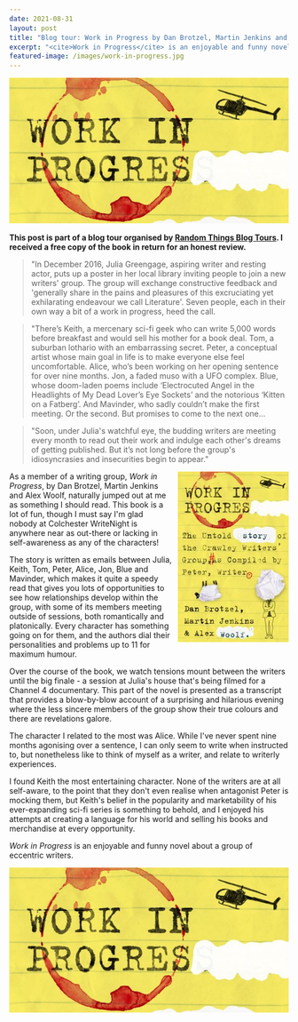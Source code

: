 ```yaml
---
date: 2021-08-31
layout: post
title: "Blog tour: Work in Progress by Dan Brotzel, Martin Jenkins and Alex Woolf"
excerpt: "<cite>Work in Progress</cite> is an enjoyable and funny novel about a group of eccentric writers."
featured-image: /images/work-in-progress.jpg
---
```


![Work in Progress](/images/work-in-progress.jpg)

**This post is part of a blog tour organised by [Random Things Blog Tours](http://randomthingsthroughmyletterbox.blogspot.com/p/services-to-publishers-authors-blog.html). I received a free copy of the book in return for an honest review.**

> "In December 2016, Julia Greengage, aspiring writer and resting actor, puts up a poster in her local library inviting people to join a new writers' group. The group will exchange constructive feedback and 'generally share in the pains and pleasures of this excruciating yet exhilarating endeavour we call Literature'. Seven people, each in their own way a bit of a work in progress, heed the call.

> "There’s Keith, a mercenary sci-fi geek who can write 5,000 words before breakfast and would sell his mother for a book deal. Tom, a suburban lothario with an embarrassing secret. Peter, a conceptual artist whose main goal in life is to make everyone else feel uncomfortable. Alice, who’s been working on her opening sentence for over nine months. Jon, a faded muso with a UFO complex. Blue, whose doom-laden poems include ‘Electrocuted Angel in the Headlights of My Dead Lover’s Eye Sockets’ and the notorious ‘Kitten on a Fatberg’. And Mavinder, who sadly couldn’t make the first meeting. Or the second. But promises to come to the next one...

> "Soon, under Julia's watchful eye, the budding writers are meeting every month to read out their work and indulge each other's dreams of getting published. But it’s not long before the group's idiosyncrasies and insecurities begin to appear."

<img src="/images/work-in-progress-200.jpg" alt="Work in Progress" style="float: right; margin-bottom: 10px; margin-left: 10px;">

As a member of a writing group, <cite>Work in Progress</cite>, by Dan Brotzel, Martin Jenkins and Alex Woolf, naturally jumped out at me as something I should read. This book is a lot of fun, though I must say I'm glad nobody at Colchester WriteNight is anywhere near as out-there or lacking in self-awareness as any of the characters!

The story is written as emails between Julia, Keith, Tom, Peter, Alice, Jon, Blue and Mavinder, which makes it quite a speedy read that gives you lots of opportunities to see how relationships develop within the group, with some of its members meeting outside of sessions, both romantically and platonically. Every character has something going on for them, and the authors dial their personalities and problems up to 11 for maximum humour.

Over the course of the book, we watch tensions mount between the writers until the big finale - a session at Julia's house that's being filmed for a Channel 4 documentary. This part of the novel is presented as a transcript that provides a blow-by-blow account of a surprising and hilarious evening where the less sincere members of the group show their true colours and there are revelations galore.

The character I related to the most was Alice. While I've never spent nine months agonising over a sentence, I can only seem to write when instructed to, but nonetheless like to think of myself as a writer, and relate to writerly experiences.

I found Keith the most entertaining character. None of the writers are at all self-aware, to the point that they don't even realise when antagonist Peter is mocking them, but Keith's belief in the popularity and marketability of his ever-expanding sci-fi series is something to behold, and I enjoyed his attempts at creating a language for his world and selling his books and merchandise at every opportunity.

<cite>Work in Progress</cite> is an enjoyable and funny novel about a group of eccentric writers.

![Work in Progress blog tour banner](/images/work-in-progress.jpg)
